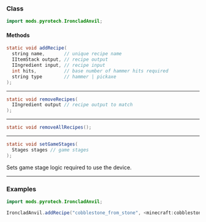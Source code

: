 
### Class

```java
import mods.pyrotech.IroncladAnvil;
```

#### Methods

```java
static void addRecipe(
  string name,       // unique recipe name
  IItemStack output, // recipe output
  IIngredient input, // recipe input
  int hits,          // base number of hammer hits required
  string type        // hammer | pickaxe
);
```


---


```java
static void removeRecipes(
  IIngredient output // recipe output to match
);
```


---


```java
static void removeAllRecipes();
```


---


```java
static void setGameStages(
  Stages stages // game stages
);
```

Sets game stage logic required to use the device.

---


### Examples

```java
import mods.pyrotech.IroncladAnvil;

IroncladAnvil.addRecipe("cobblestone_from_stone", <minecraft:cobblestone>, <minecraft:stone>, 8, "hammer");
```
